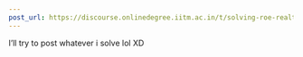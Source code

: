 ```yaml
---
post_url: https://discourse.onlinedegree.iitm.ac.in/t/solving-roe-realtime/168943/1
---
```

I’ll try to post whatever i solve lol XD